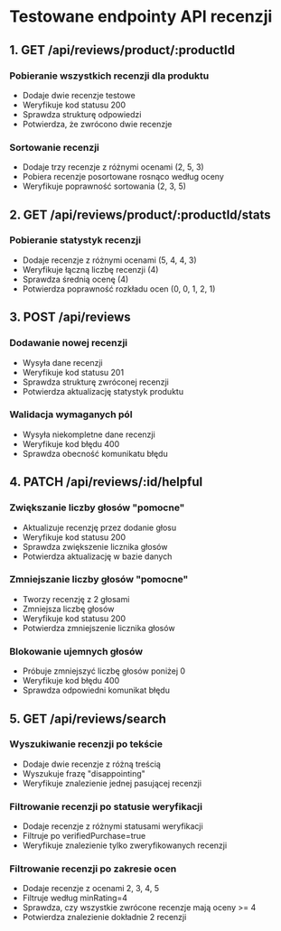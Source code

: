 # Testowane endpointy API recenzji

## 1. GET /api/reviews/product/:productId

### Pobieranie wszystkich recenzji dla produktu
- Dodaje dwie recenzje testowe
- Weryfikuje kod statusu 200
- Sprawdza strukturę odpowiedzi
- Potwierdza, że zwrócono dwie recenzje

### Sortowanie recenzji
- Dodaje trzy recenzje z różnymi ocenami (2, 5, 3)
- Pobiera recenzje posortowane rosnąco według oceny
- Weryfikuje poprawność sortowania (2, 3, 5)

## 2. GET /api/reviews/product/:productId/stats

### Pobieranie statystyk recenzji
- Dodaje recenzje z różnymi ocenami (5, 4, 4, 3)
- Weryfikuje łączną liczbę recenzji (4)
- Sprawdza średnią ocenę (4)
- Potwierdza poprawność rozkładu ocen (0, 0, 1, 2, 1)

## 3. POST /api/reviews

### Dodawanie nowej recenzji
- Wysyła dane recenzji
- Weryfikuje kod statusu 201
- Sprawdza strukturę zwróconej recenzji
- Potwierdza aktualizację statystyk produktu

### Walidacja wymaganych pól
- Wysyła niekompletne dane recenzji
- Weryfikuje kod błędu 400
- Sprawdza obecność komunikatu błędu

## 4. PATCH /api/reviews/:id/helpful

### Zwiększanie liczby głosów "pomocne"
- Aktualizuje recenzję przez dodanie głosu
- Weryfikuje kod statusu 200
- Sprawdza zwiększenie licznika głosów
- Potwierdza aktualizację w bazie danych

### Zmniejszanie liczby głosów "pomocne"
- Tworzy recenzję z 2 głosami
- Zmniejsza liczbę głosów
- Weryfikuje kod statusu 200
- Potwierdza zmniejszenie licznika głosów

### Blokowanie ujemnych głosów
- Próbuje zmniejszyć liczbę głosów poniżej 0
- Weryfikuje kod błędu 400
- Sprawdza odpowiedni komunikat błędu

## 5. GET /api/reviews/search

### Wyszukiwanie recenzji po tekście
- Dodaje dwie recenzje z różną treścią
- Wyszukuje frazę "disappointing"
- Weryfikuje znalezienie jednej pasującej recenzji

### Filtrowanie recenzji po statusie weryfikacji
- Dodaje recenzje z różnymi statusami weryfikacji
- Filtruje po verifiedPurchase=true
- Weryfikuje znalezienie tylko zweryfikowanych recenzji

### Filtrowanie recenzji po zakresie ocen
- Dodaje recenzje z ocenami 2, 3, 4, 5
- Filtruje według minRating=4
- Sprawdza, czy wszystkie zwrócone recenzje mają oceny >= 4
- Potwierdza znalezienie dokładnie 2 recenzji